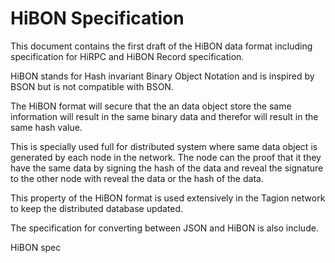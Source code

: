 # HiBON Specification 
This document contains the first draft of the HiBON data format including specification for HiRPC and HiBON Record specification.

HiBON stands for Hash invariant Binary Object Notation and is inspired by BSON but is not compatible with BSON.

The HiBON format will secure that the an data object store the same information will result in the same binary data and therefor will result in the same hash value.

This is specially used full for distributed system where same data object is generated by each node in the network. The node can the proof that it they have the same data by signing the hash of  the data and reveal the signature to the other node with reveal the data or the hash of the data.

This property of the HiBON format is used extensively in the Tagion network to keep the distributed database updated.

The specification for converting between JSON and HiBON is also include.



HiBON spec

[HiBON]: Hash_invariant_Binary_Object_Notation.md



[HiRPC]: Hash_invariant_Remote_Procedure_Call.md	"HiBON"



